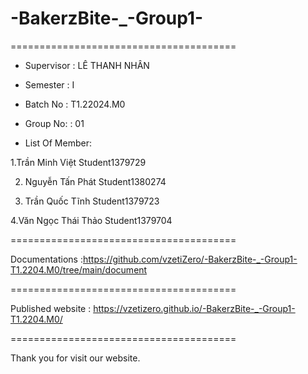 # -BakerzBite-_-Group1-


=======================================

+ Supervisor
: LÊ THANH NHÂN

+ Semester
: I

+ Batch No
: T1.22024.M0

+ Group No:
: 01

+ List Of Member:

1.Trần Minh Việt
Student1379729


2. Nguyễn Tấn Phát
Student1380274

3. Trần Quốc Tĩnh
Student1379723

4.Văn Ngọc Thái Thảo
Student1379704

=======================================

Documentations :https://github.com/vzetiZero/-BakerzBite-_-Group1-T1.2204.M0/tree/main/document

=======================================

Published website : https://vzetizero.github.io/-BakerzBite-_-Group1-T1.2204.M0/

=======================================

Thank you for visit our website.

